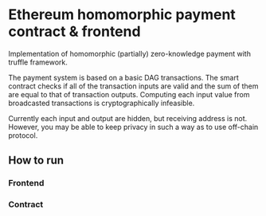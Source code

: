 # Ethereum homomorphic payment contract & frontend

Implementation of homomorphic (partially) zero-knowledge payment with truffle framework.

The payment system is based on a basic DAG transactions. The smart contract checks if all of the transaction inputs are valid and the sum of them are equal to that of transaction outputs. Computing each input value from broadcasted transactions is cryptographically infeasible.

Currently each input and output are hidden, but receiving address is not. However, you may be able to keep privacy in such a way as to use off-chain protocol.

## How to run

### Frontend

### Contract

